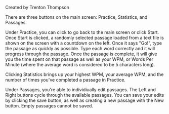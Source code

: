 Created by Trenton Thompson

There are three buttons on the main screen: Practice, Statistics, and Passages.

Under Practice, you can click to go back to the main screen or click Start. Once Start is clicked, a randomly selected passage loaded from a text file is shown on the screen with a countdown on the left. Once it says "Go!", type the passage as quickly as possible. Type each word correctly and it will progress through the passage. Once the passage is complete, it will give you the time spent on that passage as well as your WPM, or Words Per Minute (where the average word is considered to be 5 characters long).

Clicking Statistics brings up your highest WPM, your average WPM, and the number of times you've completed a passage in Practice.

Under Passages, you're able to individiually edit passages. The Left and Right buttons cycle through the available passages. You can save your edits by clicking the save button, as well as creating a new passage with the New button. Empty passages cannot be saved.
